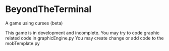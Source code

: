 # BeyondTheTerminal

A game using curses (beta)

This game is in development and incomplete.
You may try to code graphic related code in graphicEngine.py
You may create change or add code to the mobTemplate.py

